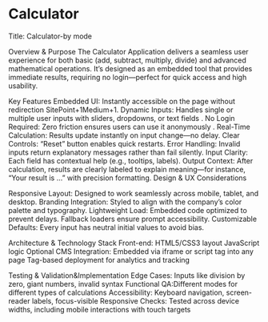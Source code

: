 # Calculator
Title: Calculator-by mode

Overview & Purpose
The Calculator Application delivers a seamless user experience for both basic (add, subtract, multiply, divide) and advanced mathematical operations. It’s designed as an embedded tool that provides immediate results, requiring no login—perfect for quick access and high usability.

Key Features
Embedded UI: Instantly accessible on the page without redirection SitePoint+1Medium+1.
Dynamic Inputs: Handles single or multiple user inputs with sliders, dropdowns, or text fields .
No Login Required: Zero friction ensures users can use it anonymously .
Real-Time Calculation: Results update instantly on input change—no delay.
Clear Controls: “Reset” button enables quick restarts.
Error Handling: Invalid inputs return explanatory messages rather than fail silently.
Input Clarity: Each field has contextual help (e.g., tooltips, labels).
Output Context: After calculation, results are clearly labeled to explain meaning—for instance, “Your result is …” with precision formatting.
Design & UX Considerations

Responsive Layout: Designed to work seamlessly across mobile, tablet, and desktop.
Branding Integration: Styled to align with the company’s color palette and typography.
Lightweight Load: Embedded code optimized to prevent delays. Fallback loaders ensure prompt accessibility.
Customizable Defaults: Every input has neutral initial values to avoid bias.

Architecture & Technology Stack
Front-end:
HTML5/CSS3 layout
JavaScript logic
Optional CMS Integration:
Embedded via iframe or script tag into any page
Tag-based deployment for analytics and tracking


Testing & Validation&Implementation
Edge Cases: Inputs like division by zero, giant numbers, invalid syntax
Functional QA:Different modes for different types of calculations
Accessibility: Keyboard navigation, screen-reader labels, focus-visible
Responsive Checks: Tested across device widths, including mobile interactions with touch targets
